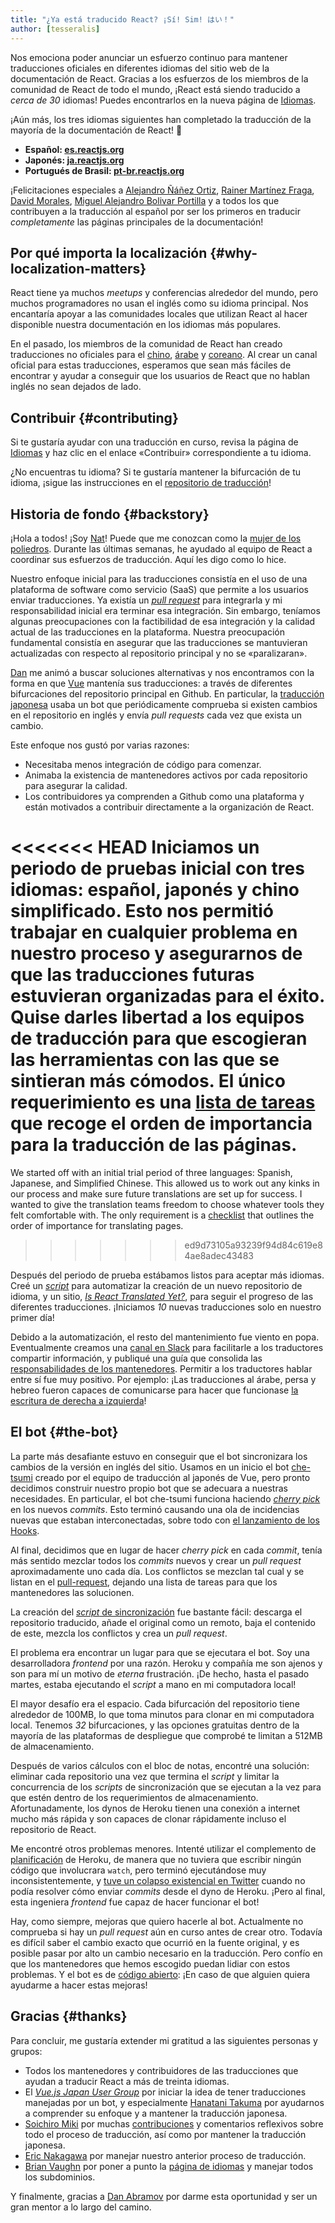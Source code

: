 ```yaml
---
title: "¿Ya está traducido React? ¡Sí! Sim! はい！"
author: [tesseralis]
---
```


Nos emociona poder anunciar un esfuerzo continuo para mantener traducciones oficiales en diferentes idiomas del sitio web de la documentación de React. Gracias a los esfuerzos de los miembros de la comunidad de React de todo el mundo, ¡React está siendo traducido a *cerca de 30* idiomas! Puedes encontrarlos en la nueva página de [Idiomas](/languages).

¡Aún más, los tres idiomas siguientes han completado la traducción de la mayoría de la documentación de React! 🎉

* **Español: [es.reactjs.org](https://es.reactjs.org)**
* **Japonés: [ja.reactjs.org](https://ja.reactjs.org)**
* **Portugués de Brasil: [pt-br.reactjs.org](https://pt-br.reactjs.org)**

¡Felicitaciones especiales a [Alejandro Ñáñez Ortiz](https://github.com/alejandronanez), [Rainer Martínez Fraga](https://github.com/carburo), [David Morales](https://github.com/dmorales), [Miguel Alejandro Bolivar Portilla](https://github.com/Darking360) y a todos los que contribuyen a la traducción al español por ser los primeros en traducir *completamente* las páginas principales de la documentación!

## Por qué importa la localización {#why-localization-matters}

React tiene ya muchos *meetups* y conferencias alrededor del mundo, pero muchos programadores no usan el inglés como su idioma principal. Nos encantaría apoyar a las comunidades locales que utilizan React al hacer disponible nuestra documentación en los idiomas más populares.

En el pasado, los miembros de la comunidad de React han creado traducciones no oficiales para el [chino](https://github.com/discountry/react), [árabe](https://wiki.hsoub.com/React) y [coreano](https://github.com/reactjs/ko.reactjs.org/issues/4). Al crear un canal oficial para estas traducciones, esperamos que sean más fáciles de encontrar y ayudar a conseguir que los usuarios de React que no hablan inglés no sean dejados de lado.

## Contribuir {#contributing}

Si te gustaría ayudar con una traducción en curso, revisa la página de [Idiomas](/languages) y haz clic en el enlace «Contribuir» correspondiente a tu idioma.

¿No encuentras tu idioma? Si te gustaría mantener la bifurcación de tu idioma, ¡sigue las instrucciones en el [repositorio de traducción](https://github.com/reactjs/reactjs.org-translation#starting-a-new-translation)!

## Historia de fondo {#backstory}

¡Hola a todos! ¡Soy [Nat](https://twitter.com/tesseralis)! Puede que me conozcan como la [mujer de los poliedros](https://www.youtube.com/watch?v=Ew-UzGC8RqQ). Durante las últimas semanas, he ayudado al equipo de React a coordinar sus esfuerzos de traducción. Aquí les digo como lo hice.

Nuestro enfoque inicial para las traducciones consistía en el uso de una plataforma de software como servicio (SaaS) que permite a los usuarios enviar traducciones. Ya existía un [*pull request*](https://github.com/reactjs/reactjs.org/pull/873) para integrarla y mi responsabilidad inicial era terminar esa integración. Sin embargo, teníamos algunas preocupaciones con la factibilidad de esa integración y la calidad actual de las traducciones en la plataforma. Nuestra preocupación fundamental consistía en asegurar que las traducciones se mantuvieran actualizadas con respecto al repositorio principal y no se «paralizaran».

[Dan](https://twitter.com/dan_abramov) me animó a buscar soluciones alternativas y nos encontramos con la forma en que [Vue](https://vuejs.org) mantenía sus traducciones: a través de diferentes bifurcaciones del repositorio principal en Github. En particular, la [traducción japonesa](https://jp.vuejs.org) usaba un bot que periódicamente comprueba si existen cambios en el repositorio en inglés y envía *pull requests* cada vez que exista un cambio.

Este enfoque nos gustó por varias razones:

* Necesitaba menos integración de código para comenzar.
* Animaba la existencia de mantenedores activos por cada repositorio para asegurar la calidad.
* Los contribuidores ya comprenden a Github como una plataforma y están motivados a contribuir directamente a la organización de React.

<<<<<<< HEAD
Iniciamos un periodo de pruebas inicial con tres idiomas: español, japonés y chino simplificado. Esto nos permitió trabajar en cualquier problema en nuestro proceso y asegurarnos de que las traducciones futuras estuvieran organizadas para el éxito. Quise darles libertad a los equipos de traducción para que escogieran las herramientas con las que se sintieran más cómodos. El único requerimiento es una [lista de tareas](https://github.com/reactjs/reactjs.org-translation/blob/master/PROGRESS.template.md) que recoge el orden de importancia para la traducción de las páginas.
=======
We started off with an initial trial period of three languages: Spanish, Japanese, and Simplified Chinese. This allowed us to work out any kinks in our process and make sure future translations are set up for success. I wanted to give the translation teams freedom to choose whatever tools they felt comfortable with. The only requirement is a [checklist](https://github.com/reactjs/reactjs.org-translation/blob/master/PROGRESS.template.md) that outlines the order of importance for translating pages. 
>>>>>>> ed9d73105a93239f94d84c619e84ae8adec43483

Después del periodo de prueba estábamos listos para aceptar más idiomas. Creé un [*script*](https://github.com/reactjs/reactjs.org-translation/blob/master/scripts/create.js) para automatizar la creación de un nuevo repositorio de idioma, y un sitio, [*Is React Translated Yet?*](https://isreacttranslatedyet.com), para seguir el progreso de las diferentes traducciones. ¡Iniciamos *10* nuevas traducciones solo en nuestro primer día!

Debido a la automatización, el resto del mantenimiento fue viento en popa. Eventualmente creamos una [canal en Slack](https://rt-slack-invite.herokuapp.com) para facilitarle a los traductores compartir información, y publiqué una guía que consolida las [responsabilidades de los mantenedores](https://github.com/reactjs/reactjs.org-translation/blob/master/maintainer-guide.md). Permitir a los traductores hablar entre sí fue muy positivo. Por ejemplo: ¡Las traducciones al árabe, persa y hebreo fueron capaces de comunicarse para hacer que funcionase [la escritura de derecha a izquierda](https://es.wikipedia.org/wiki/Escritura_de_derecha_a_izquierda)!

## El bot {#the-bot}

La parte más desafiante estuvo en conseguir que el bot sincronizara los cambios de la versión en inglés del sitio. Usamos en un inicio el bot [che-tsumi](https://github.com/vuejs-jp/che-tsumi) creado por el equipo de traducción al japonés de Vue, pero pronto decidimos construir nuestro propio bot que se adecuara a nuestras necesidades. En particular, el bot che-tsumi funciona haciendo [*cherry pick*](https://git-scm.com/docs/git-cherry-pick) en los nuevos *commits*. Esto terminó causando una ola de incidencias nuevas que estaban interconectadas, sobre todo con [el lanzamiento de los Hooks](/blog/2019/02/06/react-v16.8.0.html).

Al final, decidimos que en lugar de hacer *cherry pick* en cada *commit*, tenía más sentido mezclar todos los *commits* nuevos y crear un *pull request* aproximadamente uno cada día. Los conflictos se mezclan tal cual y se listan en el [pull-request](https://github.com/reactjs/pt-BR.reactjs.org/pull/114), dejando una lista de tareas para que los mantenedores las solucionen.

La creación del [*script* de sincronización](https://github.com/reactjs/reactjs.org-translation/blob/master/scripts/sync.js) fue bastante fácil: descarga el repositorio traducido, añade el original como un remoto, baja el contenido de este, mezcla los conflictos y crea un *pull request*.

El problema era encontrar un lugar para que se ejecutara el bot. Soy una desarrolladora *frontend* por una razón. Heroku y compañía me son ajenos y son para mí un motivo de *eterna* frustración. ¡De hecho, hasta el pasado martes, estaba ejecutando el *script* a mano en mi computadora local!

El mayor desafío era el espacio. Cada bifurcación del repositorio tiene alrededor de 100MB, lo que toma minutos para clonar en mi computadora local. Tenemos *32* bifurcaciones, y las opciones gratuitas dentro de la mayoría de las plataformas de despliegue que comprobé te limitan a 512MB de almacenamiento.

Después de varios cálculos con el bloc de notas, encontré una solución: eliminar cada repositorio una vez que termina el *script* y limitar la concurrencia de los *scripts* de sincronización que se ejecutan a la vez para que estén dentro de los requerimientos de almacenamiento. Afortunadamente, los dynos de Heroku tienen una conexión a internet mucho más rápida y son capaces de clonar rápidamente incluso el repositorio de React.

Me encontré otros problemas menores. Intenté utilizar el complemento de [planificación](https://elements.heroku.com/addons/scheduler) de Heroku, de manera que no tuviera que escribir ningún código que involucrara `watch`, pero terminó ejecutándose muy inconsistentemente, y [tuve un colapso existencial en Twitter](https://twitter.com/tesseralis/status/1097387938088796160) cuando no podía resolver cómo enviar *commits* desde el dyno de Heroku. ¡Pero al final, esta ingeniera *frontend* fue capaz de hacer funcionar el bot!

Hay, como siempre, mejoras que quiero hacerle al bot. Actualmente no comprueba si hay un *pull request* aún en curso antes de crear otro. Todavía es difícil saber el cambio exacto que ocurrió en la fuente original, y es posible pasar por alto un cambio necesario en la traducción. Pero confío en que los mantenedores que hemos escogido puedan lidiar con estos problemas. Y el bot es de [código abierto](https://github.com/reactjs/reactjs.org-translation): ¡En caso de que alguien quiera ayudarme a hacer estas mejoras!

## Gracias {#thanks}

Para concluir, me gustaría extender mi gratitud a las siguientes personas y grupos:

 * Todos los mantenedores y contribuidores de las traducciones que ayudan a traducir React a más de treinta idiomas.
 * El [*Vue.js Japan User Group*](https://github.com/vuejs-jp) por iniciar la idea de tener traducciones manejadas por un bot, y especialmente [Hanatani Takuma](https://github.com/potato4d) por ayudarnos a comprender su enfoque y a mantener la traducción japonesa.
 * [Soichiro Miki](https://github.com/smikitky) por muchas [contribuciones](https://github.com/reactjs/reactjs.org/pull/1636) y comentarios reflexivos sobre todo el proceso de traducción, así como por mantener la traducción japonesa.
 * [Eric Nakagawa](https://github.com/ericnakagawa) por manejar nuestro anterior proceso de traducción.
 * [Brian Vaughn](https://github.com/bvaughn) por poner a punto la [página de idiomas](/languages) y manejar todos los subdominios.

 Y finalmente, gracias a [Dan Abramov](https://twitter.com/dan_abramov) por darme esta oportunidad y ser un gran mentor a lo largo del camino.
